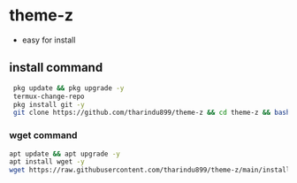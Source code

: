 # theme-z

- easy for install

## install command

```bash
 pkg update && pkg upgrade -y
 termux-change-repo
 pkg install git -y
 git clone https://github.com/tharindu899/theme-z && cd theme-z && bash theme.sh
```

### wget command

```bash
apt update && apt upgrade -y
apt install wget -y
wget https://raw.githubusercontent.com/tharindu899/theme-z/main/install.sh && bash ~/theme.sh
```
